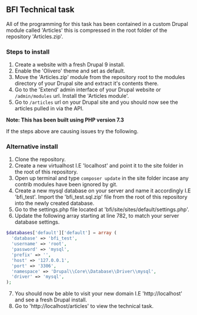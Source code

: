 ## BFI Technical task

All of the programming for this task has been contained in a custom Drupal module called 'Articles' this is compressed in the root folder of the repository 'Articles.zip'.

### Steps to install
1. Create a website with a fresh Drupal 9 install.
2. Enable the 'Olivero' theme and set as default.
3. Move the 'Articles.zip' module from the repository root to the modules directory of your Drupal site and extract it's contents there.
4. Go to the 'Extend' admin interface of your Drupal website or `/admin/modules` url. Install the 'Articles module'.
5. Go to `/articles` url on your Drupal site and you should now see the articles pulled in via the API.

**Note: This has been built using PHP version 7.3** 

If the steps above are causing issues try the following.

### Alternative install
1. Clone the repository.
2. Create a new virtualhost I.E 'localhost' and point it to the site folder in the root of this repository.
3. Open up terminal and type `composer update` in the site folder incase any contrib modules have been ignored by git.
4. Create a new mysql database on your server and name it accordingly I.E 'bfi_test'. Import the 'bfi_test.sql.zip' file from the root of this repository into the newly created database. 
5. Go to the settings.php file located at 'bfi/site/sites/default/settings.php'. 
6. Update the following array starting at line 782, to match your server database settings.
 
```php
$databases['default']['default'] = array (
  'database' => 'bfi_test',
  'username' => 'root',
  'password' => 'mysql',
  'prefix' => '',
  'host' => '127.0.0.1',
  'port' => '3306',
  'namespace' => 'Drupal\\Core\\Database\\Driver\\mysql',
  'driver' => 'mysql',
);
```

7. You should now be able to visit your new domain I.E 'http://localhost' and see a fresh Drupal install.
8. Go to 'http://localhost/articles' to view the technical task.


